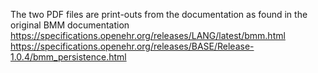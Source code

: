 The two PDF files are print-outs from the documentation as found in the original BMM documentation
https://specifications.openehr.org/releases/LANG/latest/bmm.html
https://specifications.openehr.org/releases/BASE/Release-1.0.4/bmm_persistence.html
